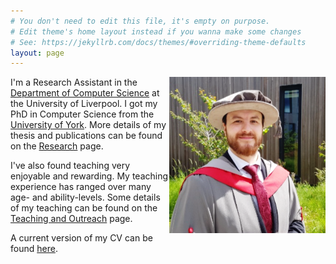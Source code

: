 ```yaml
---
# You don't need to edit this file, it's empty on purpose.
# Edit theme's home layout instead if you wanna make some changes
# See: https://jekyllrb.com/docs/themes/#overriding-theme-defaults
layout: page
---
```


<img alt="Matt Luckcuk at PhD Graduation 2017" style="float: right; class='img-responsive'" src="/files/images/gradPicture.png">

I'm a Research Assistant in the [Department of Computer Science](https://www.liverpool.ac.uk/computer-science/) at the University of Liverpool. I got my PhD in Computer Science from the [University of York](https://www.cs.york.ac.uk/). More details of my thesis and publications can be found on the [Research](/research/) page.

I've also found teaching very enjoyable and rewarding. My teaching experience has ranged over many age- and ability-levels. Some details of my teaching  can be found on the [Teaching and Outreach](/teaching/) page.

A current version of my CV can be found [here](/files/MSL-CV.pdf).
